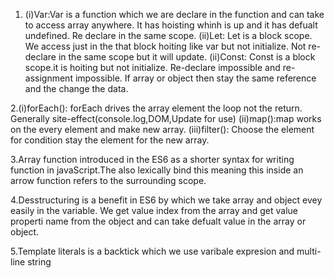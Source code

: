 1. (i)Var:Var is a function which we are declare in the function and can take to access array anywhere. It has hoisting whinh is up and it has defualt undefined. Re declare in the same scope.
(ii)Let: Let is a block scope. We access just in the that block hoiting like var but not initialize. Not re-declare in the same scope but it will update.
(ii)Const: Const is a block scope.it is hoiting but not initialize. Re-declare impossible and re-assignment impossible. If array or object then stay the same reference and the change the data.


  2.(i)forEach(): forEach drives the array element the loop not the return. Generally site-effect(console.log,DOM,Update for use)
  (ii)map():map works on the every element and make new array.
  (iii)filter(): Choose the element for condition stay the element for the new array.
  

  3.Array function introduced in the ES6 as a shorter syntax for writing function in javaScript.The also lexically bind this meaning this inside an arrow function refers to the surrounding scope.
  

  4.Desstructuring is a benefit in ES6 by which we take array and object evey easily in the variable. We get value index from the array and get value properti name from the object and can take defualt value in the array or object.
  

  5.Template literals is a backtick which we use varibale expresion and multi-line string
